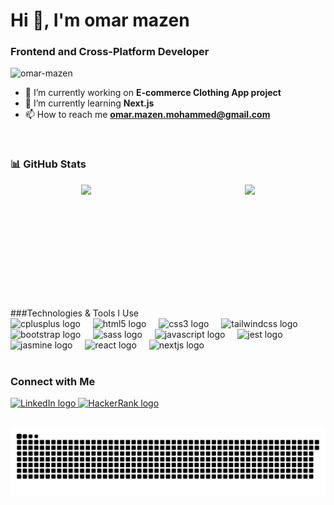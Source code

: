 <h1 align="left">Hi 👋, I'm omar mazen</h1>
<h3 align="left">Frontend and Cross-Platform Developer</h3>

<p align="left"> <img src="https://komarev.com/ghpvc/?username=omar-mazen&label=Profile%20views&color=0e75b6&style=flat" alt="omar-mazen" /> </p>

- 🔭 I’m currently working on **E-commerce Clothing App project**  
- 🌱 I’m currently learning **Next.js**  
- 📫 How to reach me **omar.mazen.mohammed@gmail.com**  


<br/>

### 📊 GitHub Stats  
<div align="center" style="display: flex; justify-content: space-around; align-items: stretch; gap: 20px;">
  <img src="https://github-readme-stats.vercel.app/api?username=omar-mazen&show_icons=true&count_private=true&theme=dracula" height="180px" />
  <img src="https://github-readme-stats.vercel.app/api/top-langs?username=omar-mazen&show_icons=true&theme=dracula&layout=compact" height="180px" />
</div>




<br/>
###Technologies & Tools I Use  
<div align="left">
  <img src="https://cdn.jsdelivr.net/gh/devicons/devicon/icons/cplusplus/cplusplus-original.svg" height="40" alt="cplusplus logo"  />
  <img width="12" />
  <img src="https://cdn.jsdelivr.net/gh/devicons/devicon/icons/html5/html5-original.svg" height="40" alt="html5 logo"  />
  <img width="12" />
  <img src="https://cdn.jsdelivr.net/gh/devicons/devicon/icons/css3/css3-original.svg" height="40" alt="css3 logo"  />
  <img width="12" />
  <img src="https://cdn.jsdelivr.net/gh/devicons/devicon/icons/tailwindcss/tailwindcss-original-wordmark.svg" height="40" alt="tailwindcss logo"  />
  <img width="12" />
  <img src="https://cdn.jsdelivr.net/gh/devicons/devicon/icons/bootstrap/bootstrap-original.svg" height="40" alt="bootstrap logo"  />
  <img width="12" />
  <img src="https://cdn.jsdelivr.net/gh/devicons/devicon/icons/sass/sass-original.svg" height="40" alt="sass logo"  />
  <img width="12" />
  <img src="https://cdn.jsdelivr.net/gh/devicons/devicon/icons/javascript/javascript-original.svg" height="40" alt="javascript logo"  />
  <img width="12" />
  <img src="https://cdn.jsdelivr.net/gh/devicons/devicon/icons/jest/jest-plain.svg" height="40" alt="jest logo"  />
  <img width="12" />
  <img src="https://cdn.jsdelivr.net/gh/devicons/devicon/icons/jasmine/jasmine-original.svg" height="40" alt="jasmine logo"  />
  <img width="12" />
  <img src="https://cdn.jsdelivr.net/gh/devicons/devicon/icons/react/react-original.svg" height="40" alt="react logo"  />
  <img width="12" />
  <img src="https://cdn.jsdelivr.net/gh/devicons/devicon/icons/nextjs/nextjs-original.svg" height="40" alt="nextjs logo"  />
</div>

<br/>

### Connect with Me  
<div align="left">
  <a href="https://www.linkedin.com/in/omar-mazen/" target="_blank">
    <img src="https://raw.githubusercontent.com/maurodesouza/profile-readme-generator/master/src/assets/icons/social/linkedin/default.svg" width="47" height="35" alt="LinkedIn logo"  />
  </a>
  <a href="https://www.hackerrank.com/profile/omar_mazen" target="_blank">
    <img src="https://raw.githubusercontent.com/maurodesouza/profile-readme-generator/master/src/assets/icons/social/hackerrank/default.svg" width="47" height="35" alt="HackerRank logo"  />
  </a>
</div>

<br/>


<p align="center">
  <img src="https://github.com/omar-mazen/omar-mazen/blob/output/snake.svg" />
</p>
